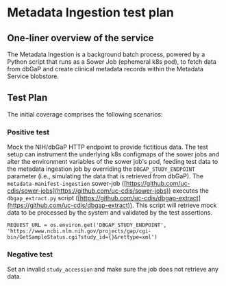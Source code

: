 # Metadata Ingestion test plan

## One-liner overview of the service
The Metadata Ingestion is a background batch process, powered by a Python script that runs as a Sower Job (ephemeral k8s pod), to fetch data from dbGaP and create clinical metadata records within the Metadata Service blobstore.

## Test Plan

The initial coverage comprises the following scenarios:

### Positive test

Mock the NIH/dbGaP HTTP endpoint to provide fictitious data.
The test setup can instrument the underlying k8s configmaps of the sower jobs and alter the environment variables of the sower job's pod, feeding test data to the metadata ingestion job by overriding the `DBGAP_STUDY_ENDPOINT` parameter (i.e., simulating the data that is retrieved from dbGaP).
The `metadata-manifest-ingestion` sower-job ([https://github.com/uc-cdis/sower-jobs](https://github.com/uc-cdis/sower-jobs)) executes the `dbgap_extract.py` script ([https://github.com/uc-cdis/dbgap-extract](https://github.com/uc-cdis/dbgap-extract)). This script will retrieve mock data to be processed by the system and validated by the test assertions.
```
REQUEST_URL = os.environ.get('DBGAP_STUDY_ENDPOINT', 'https://www.ncbi.nlm.nih.gov/projects/gap/cgi-bin/GetSampleStatus.cgi?study_id={}&rettype=xml')
```

### Negative test

Set an invalid `study_accession` and make sure the job does not retrieve any data.
